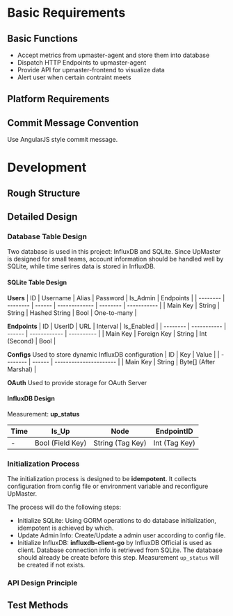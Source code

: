 # Basic Requirements

## Basic Functions
- Accept metrics from upmaster-agent and store them into database
- Dispatch HTTP Endpoints to upmaster-agent
- Provide API for upmaster-frontend to visualize data
- Alert user when certain contraint meets

## Platform Requirements

## Commit Message Convention
Use AngularJS style commit message.

# Development

## Rough Structure

## Detailed Design
### Database Table Design
Two database is used in this project: InfluxDB and SQLite. Since UpMaster is designed for small teams, account information should be handled well by SQLite, while time serires data is stored in InfluxDB.
#### SQLite Table Design

**Users**
| ID       | Username | Alias  | Password      | Is_Admin | Endpoints   |
| -------- | -------- | ------ | ------------- | -------- | ----------- |
| Main Key | String   | String | Hashed String | Bool     | One-to-many |

**Endpoints**
| ID       | UserID      | URL    | Interval     | Is_Enabled |
| -------- | ----------- | ------ | ------------ | ---------- |
| Main Key | Foreign Key | String | Int (Second) | Bool       |

**Configs**
Used to store dynamic InfluxDB configuration
| ID       | Key    | Value                  |
| -------- | ------ | ---------------------- |
| Main Key | String | Byte[] (After Marshal) |

**OAuth**
Used to provide storage for OAuth Server

#### InfluxDB Design

Measurement: **up_status**

| Time | Is_Up            | Node             | EndpointID    |
| ---- | ---------------- | ---------------- | ------------- |
| -    | Bool (Field Key) | String (Tag Key) | Int (Tag Key) |

### Initialization Process
The initialization process is designed to be **idempotent**. It collects configuration from config file or environment variable and reconfigure UpMaster.

The process will do the following steps:
- Initialize SQLite: Using GORM operations to do database initialization, idempotent is achieved by which.
- Update Admin Info: Create/Update a admin user according to config file.
- Initialize InfluxDB: **influxdb-client-go** by InfluxDB Official is used as client. Database connection info is retrieved from SQLite. The database should already be create before this step. Measurement `up_status` will be created if not exists.

### API Design Principle

## Test Methods
